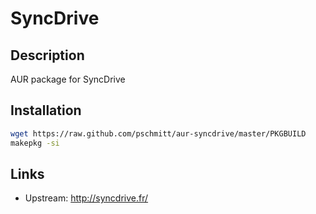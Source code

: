 # SyncDrive


## Description

AUR package for SyncDrive

## Installation

```bash
wget https://raw.github.com/pschmitt/aur-syncdrive/master/PKGBUILD
makepkg -si
```

## Links

* Upstream: http://syncdrive.fr/
